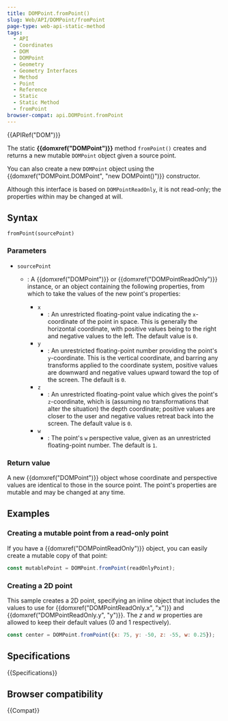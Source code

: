 ```yaml
---
title: DOMPoint.fromPoint()
slug: Web/API/DOMPoint/fromPoint
page-type: web-api-static-method
tags:
  - API
  - Coordinates
  - DOM
  - DOMPoint
  - Geometry
  - Geometry Interfaces
  - Method
  - Point
  - Reference
  - Static
  - Static Method
  - fromPoint
browser-compat: api.DOMPoint.fromPoint
---
```


{{APIRef("DOM")}}

The static **{{domxref("DOMPoint")}}** method
`fromPoint()` creates and returns a new mutable `DOMPoint`
object given a source point.

You can also create a new `DOMPoint` object using the
{{domxref("DOMPoint.DOMPoint", "new DOMPoint()")}} constructor.

Although this interface is based on `DOMPointReadOnly`, it is not read-only;
the properties within may be changed at will.

## Syntax

```js-nolint
fromPoint(sourcePoint)
```

### Parameters

- `sourcePoint`

  - : A {{domxref("DOMPoint")}} or {{domxref("DOMPointReadOnly")}} instance, or an object containing the following properties, from which to take the
    values of the new point's properties:

    - `x`
      - : An unrestricted floating-point value indicating the `x`-coordinate of the point in space. This is generally the horizontal coordinate, with positive values being to the right and negative values to the left. The default value is `0`.
    - `y`
      - : An unrestricted floating-point number providing the point's `y`-coordinate. This is the vertical coordinate, and barring any transforms applied to the coordinate system, positive values are downward and negative values upward toward the top of the screen. The default is `0`.
    - `z`
      - : An unrestricted floating-point value which gives the point's `z`-coordinate, which is (assuming no transformations that alter the situation) the depth coordinate; positive values are closer to the user and negative values retreat back into the screen. The default value is `0`.
    - `w`
      - : The point's `w` perspective value, given as an unrestricted floating-point number. The default is `1`.

### Return value

A new {{domxref("DOMPoint")}} object whose coordinate and perspective values are
identical to those in the source point. The point's properties are mutable and may be
changed at any time.

## Examples

### Creating a mutable point from a read-only point

If you have a {{domxref("DOMPointReadOnly")}} object, you can easily create a mutable
copy of that point:

```js
const mutablePoint = DOMPoint.fromPoint(readOnlyPoint);
```

### Creating a 2D point

This sample creates a 2D point, specifying an inline object that includes the values to
use for {{domxref("DOMPointReadOnly.x", "x")}} and {{domxref("DOMPointReadOnly.y",
  "y")}}. The _z_ and _w_ properties are allowed to keep their default
values (0 and 1 respectively).

```js
const center = DOMPoint.fromPoint({x: 75, y: -50, z: -55, w: 0.25});
```

## Specifications

{{Specifications}}

## Browser compatibility

{{Compat}}
